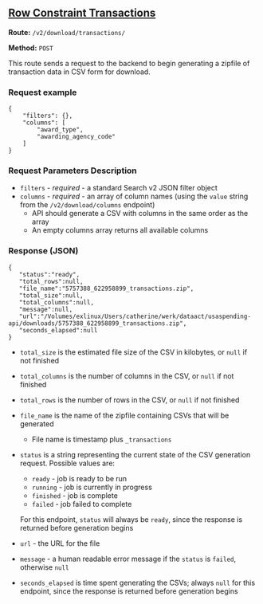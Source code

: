 ## [Row Constraint Transactions](#usaspending-api-documentation)
**Route:** `/v2/download/transactions/`

**Method:** `POST`

This route sends a request to the backend to begin generating a zipfile of transaction data in CSV form for download.

### Request example

```
{
    "filters": {},
    "columns": [
        "award_type",
        "awarding_agency_code"
    ]
}
```

### Request Parameters Description

* `filters` - *required* - a standard Search v2 JSON filter object
* `columns` - *required* - an array of column names (using the `value` string from the `/v2/download/columns` endpoint)
    * API should generate a CSV with columns in the same order as the array
    * An empty columns array returns all available columns

### Response (JSON)

```
{
   "status":"ready",
   "total_rows":null,
   "file_name":"5757388_622958899_transactions.zip",
   "total_size":null,
   "total_columns":null,
   "message":null,
   "url":"/Volumes/exlinux/Users/catherine/werk/dataact/usaspending-api/downloads/5757388_622958899_transactions.zip",
   "seconds_elapsed":null
}
```

* `total_size` is the estimated file size of the CSV in kilobytes, or `null` if not finished
* `total_columns` is the number of columns in the CSV, or `null` if not finished
* `total_rows` is the number of rows in the CSV, or `null` if not finished
* `file_name` is the name of the zipfile containing CSVs that will be generated
    * File name is timestamp plus `_transactions`
* `status` is a string representing the current state of the CSV generation request. Possible values are:
    * `ready` - job is ready to be run
    * `running` - job is currently in progress
    * `finished` - job is complete
    * `failed` - job failed to complete

  For this endpoint, `status` will always be `ready`, since the response is returned before generation begins
* `url` - the URL for the file
* `message` - a human readable error message if the `status` is `failed`, otherwise `null`
* `seconds_elapsed` is time spent generating the CSVs; always `null` for this endpoint, since the response is returned before generation begins


